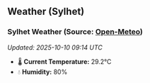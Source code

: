 ## Weather (Sylhet)

<!-- WEATHER-START -->
### Sylhet Weather (Source: [Open-Meteo](https://open-meteo.com))
_Updated: 2025-10-10 09:14 UTC_
* 🌡️ **Current Temperature:** 29.2°C
* 💧 **Humidity:** 80%
<!-- WEATHER-END -->
























































































